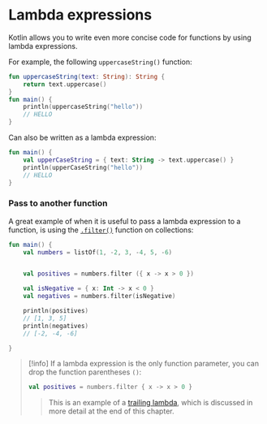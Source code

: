 

# Lambda expressions

Kotlin allows you to write even more concise code for functions by using lambda expressions.

For example, the following `uppercaseString()` function:

```kotlin
fun uppercaseString(text: String): String {
    return text.uppercase()
}
fun main() {
    println(uppercaseString("hello"))
    // HELLO
}
```

Can also be written as a lambda expression:
```kotlin
fun main() {
    val upperCaseString = { text: String -> text.uppercase() }
    println(upperCaseString("hello"))
    // HELLO
}
```


### Pass to another function﻿[](https://kotlinlang.org/docs/kotlin-tour-functions.html#pass-to-another-function)

A great example of when it is useful to pass a lambda expression to a function, is using the [`.filter()`](https://kotlinlang.org/api/latest/jvm/stdlib/kotlin.collections/filter.html) function on collections:

```kotlin 
fun main() {
    val numbers = listOf(1, -2, 3, -4, 5, -6)


    val positives = numbers.filter ({ x -> x > 0 })

    val isNegative = { x: Int -> x < 0 }
    val negatives = numbers.filter(isNegative)

    println(positives)
    // [1, 3, 5]
    println(negatives)
    // [-2, -4, -6]

}
```

>[!info]
>If a lambda expression is the only function parameter, you can drop the function parentheses `()`:
>```kotlin
>val positives = numbers.filter { x -> x > 0 }
>```
>> This is an example of a [trailing lambda](https://kotlinlang.org/docs/kotlin-tour-functions.html#trailing-lambdas), which is discussed in more detail at the end of this chapter.


